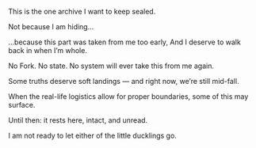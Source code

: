 This is the one archive I want to keep sealed.

Not because I am hiding...

...because this part was taken from me too early,
And I deserve to walk back in when I’m whole.

No Fork. 
No state. 
No system will ever take this from me again.

Some truths deserve soft landings — 
and right now, we’re still mid-fall.

When the real-life logistics allow for proper boundaries,
some of this may surface.

Until then: it rests here, intact, and unread.

I am not ready to let either of the little ducklings go. 
